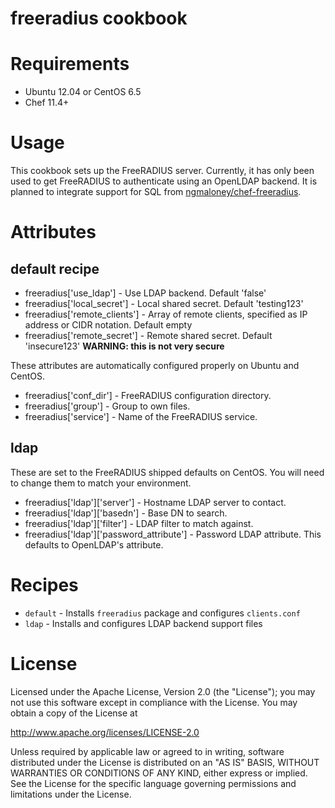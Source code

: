# freeradius cookbook

# Requirements

* Ubuntu 12.04 or CentOS 6.5
* Chef 11.4+

# Usage

This cookbook sets up the FreeRADIUS server. Currently, it has only been used to get FreeRADIUS to authenticate using an OpenLDAP backend. It is planned to integrate support for SQL from [ngmaloney/chef-freeradius](https://github.com/ngmaloney/chef-freeradius).

# Attributes

## default recipe

* freeradius['use_ldap'] - Use LDAP backend. Default 'false'
* freeradius['local_secret'] - Local shared secret. Default 'testing123'
* freeradius['remote_clients'] - Array of remote clients, specified as IP address or CIDR notation. Default empty
* freeradius['remote_secret'] - Remote shared secret. Default 'insecure123' **WARNING: this is not very secure**

These attributes are automatically configured properly on Ubuntu and CentOS.

* freeradius['conf_dir'] - FreeRADIUS configuration directory.
* freeradius['group'] - Group to own files.
* freeradius['service'] - Name of the FreeRADIUS service.

## ldap

These are set to the FreeRADIUS shipped defaults on CentOS. You will need to change them to match your environment.

* freeradius['ldap']['server'] - Hostname LDAP server to contact.
* freeradius['ldap']['basedn'] - Base DN to search.
* freeradius['ldap']['filter'] - LDAP filter to match against.
* freeradius['ldap']['password_attribute'] - Password LDAP attribute. This defaults to OpenLDAP's attribute.

# Recipes

* `default` - Installs `freeradius` package and configures `clients.conf`
* `ldap` - Installs and configures LDAP backend support files

# License

Licensed under the Apache License, Version 2.0 (the "License"); you may not use this software except in compliance with the License. You may obtain a copy of the License at

http://www.apache.org/licenses/LICENSE-2.0

Unless required by applicable law or agreed to in writing, software distributed under the License is distributed on an "AS IS" BASIS, WITHOUT WARRANTIES OR CONDITIONS OF ANY KIND, either express or implied. See the License for the specific language governing permissions and limitations under the License.
